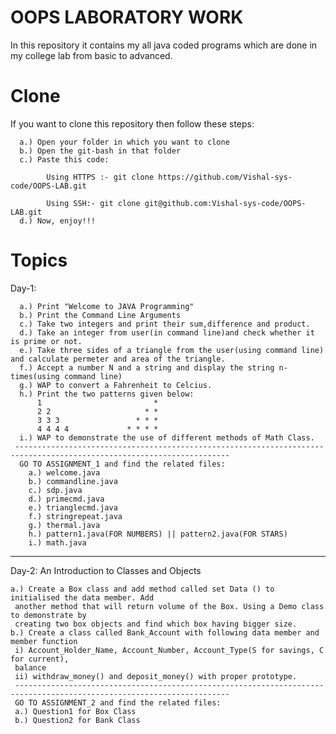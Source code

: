
# OOPS LABORATORY WORK

In this repository it contains my all java coded programs which are done in my college lab from basic to advanced.

# Clone

  If you want to clone this repository then follow these steps:
  
      a.) Open your folder in which you want to clone
      b.) Open the git-bash in that folder
      c.) Paste this code:

            Using HTTPS :- git clone https://github.com/Vishal-sys-code/OOPS-LAB.git

            Using SSH:- git clone git@github.com:Vishal-sys-code/OOPS-LAB.git
      d.) Now, enjoy!!!

# Topics

Day-1:
      
      a.) Print "Welcome to JAVA Programming"
      b.) Print the Command Line Arguments
      c.) Take two integers and print their sum,difference and product.
      d.) Take an integer from user(in command line)and check whether it is prime or not.
      e.) Take three sides of a triangle from the user(using command line) and calculate permeter and area of the triangle.
      f.) Accept a number N and a string and display the string n-times(using command line)
      g.) WAP to convert a Fahrenheit to Celcius.
      h.) Print the two patterns given below: 
          1                         *
          2 2                     * *
          3 3 3                 * * *
          4 4 4 4             * * * *
      i.) WAP to demonstrate the use of different methods of Math Class.
     ----------------------------------------------------------------------------------------------------------------------
      GO TO ASSIGNMENT_1 and find the related files: 
        a.) welcome.java
        b.) commandline.java 
        c.) sdp.java
        d.) primecmd.java 
        e.) trianglecmd.java 
        f.) stringrepeat.java 
        g.) thermal.java 
        h.) pattern1.java(FOR NUMBERS) || pattern2.java(FOR STARS)
        i.) math.java
----------------------------------------------------------------------------------------------------------------------------

Day-2: 
    An Introduction to Classes and Objects

    a.) Create a Box class and add method called set Data () to initialised the data member. Add
     another method that will return volume of the Box. Using a Demo class to demonstrate by
     creating two box objects and find which box having bigger size.
    b.) Create a class called Bank_Account with following data member and member function
     i) Account_Holder_Name, Account_Number, Account_Type(S for savings, C for current),
     balance
     ii) withdraw_money() and deposit_money() with proper prototype.
     ----------------------------------------------------------------------------------------------------------------------
     GO TO ASSIGNMENT_2 and find the related files:
     a.) Question1 for Box Class
     b.) Question2 for Bank Class 



